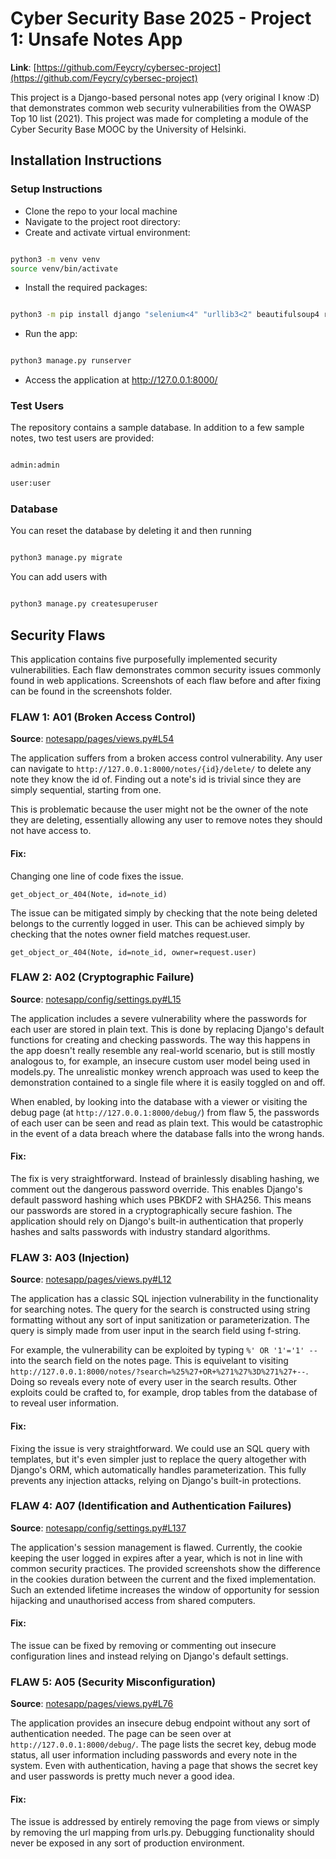 # Cyber Security Base 2025 - Project 1: Unsafe Notes App

**Link**: [https://github.com/Feycry/cybersec-project](https://github.com/Feycry/cybersec-project)

This project is a Django-based personal notes app (very original I know :D) that demonstrates common web security vulnerabilities from the OWASP Top 10 list (2021). This project was made for completing a module of the Cyber Security Base MOOC by the University of Helsinki.
## Installation Instructions

### Setup Instructions

- Clone the repo to your local machine
- Navigate to the project root directory:
- Create and activate virtual environment:
```bash

python3 -m venv venv
source venv/bin/activate

```
- Install the required packages:
```bash

python3 -m pip install django "selenium<4" "urllib3<2" beautifulsoup4 requests

```
- Run the app:
```bash

python3 manage.py runserver

```
- Access the application at http://127.0.0.1:8000/

### Test Users

The repository contains a sample database. In addition to a few sample notes, two test users are provided:
```bash

admin:admin

user:user

```

### Database

You can reset the database by deleting it and then running
```bash

python3 manage.py migrate

```
You can add users with
```bash

python3 manage.py createsuperuser

```

## Security Flaws

This application contains five purposefully implemented security vulnerabilities. Each flaw demonstrates common security issues commonly found in web applications. Screenshots of each flaw before and after fixing can be found in the screenshots folder.

### FLAW 1: A01 (Broken Access Control)

**Source**: [notesapp/pages/views.py#L54](https://github.com/Feycry/cybersec-project/blob/main/notesapp/pages/views.py#L54)

The application suffers from a broken access control vulnerability. Any user can navigate to `http://127.0.0.1:8000/notes/{id}/delete/` to delete any note they know the id of. Finding out a note's id is trivial since they are simply sequential, starting from one.

This is problematic because the user might not be the owner of the note they are deleting, essentially allowing any user to remove notes they should not have access to.
#### Fix:

Changing one line of code fixes the issue.

`get_object_or_404(Note, id=note_id)`

The issue can be mitigated simply by checking that the note being deleted belongs to the currently logged in user. This can be achieved simply by checking that the notes owner field matches request.user.

`get_object_or_404(Note, id=note_id, owner=request.user)`
  

### FLAW 2: A02 (Cryptographic Failure)

**Source**: [notesapp/config/settings.py#L15](https://github.com/Feycry/cybersec-project/blob/main/notesapp/config/settings.py#L15)

The application includes a severe vulnerability where the passwords for each user are stored in plain text. This is done by replacing Django's default functions for creating and checking passwords. The way this happens in the app doesn't really resemble any real-world scenario, but is still mostly analogous to, for example, an insecure custom user model being used in models.py. The unrealistic monkey wrench approach was used to keep the demonstration contained to a single file where it is easily toggled on and off.

When enabled, by looking into the database with a viewer or visiting the debug page (at `http://127.0.0.1:8000/debug/`) from flaw 5, the passwords of each user can be seen and read as plain text. This would be catastrophic in the event of a data breach where the database falls into the wrong hands.

#### Fix:

The fix is very straightforward. Instead of brainlessly disabling hashing, we comment out the dangerous password override. This enables Django's default password hashing which uses PBKDF2 with SHA256. This means our passwords are stored in a cryptographically secure fashion. The application should rely on Django's built-in authentication that properly hashes and salts passwords with industry standard algorithms.

### FLAW 3: A03 (Injection)

**Source**: [notesapp/pages/views.py#L12](https://github.com/Feycry/cybersec-project/blob/main/notesapp/pages/views.py#L12)

The application has a classic SQL injection vulnerability in the functionality for searching notes. The query for the search is constructed using string formatting without any sort of input sanitization or parameterization. The query is simply made from user input in the search field using f-string.

For example, the vulnerability can be exploited by typing `%' OR '1'='1' --` into the search field on the notes page. This is equivelant to visiting `http://127.0.0.1:8000/notes/?search=%25%27+OR+%271%27%3D%271%27+--`. Doing so reveals every note of every user in the search results. Other exploits could be crafted to, for example, drop tables from the database of to reveal user information.

#### Fix:

Fixing the issue is very straightforward. We could use an SQL query with templates, but it's even simpler just to replace the query altogether with Django's ORM, which automatically handles parameterization. This fully prevents any injection attacks, relying on Django's built-in protections.

### FLAW 4: A07 (Identification and Authentication Failures)

**Source**: [notesapp/config/settings.py#L137](https://github.com/Feycry/cybersec-project/blob/main/notesapp/config/settings.py#L137)


The application's session management is flawed. Currently, the cookie keeping the user logged in expires after a year, which is not in line with common security practices. The provided screenshots show the difference in the cookies duration between the current and the fixed implementation. Such an extended lifetime increases the window of opportunity for session hijacking and unauthorised access from shared computers.

#### Fix:

The issue can be fixed by removing or commenting out insecure configuration lines and instead relying on Django's default settings.


### FLAW 5: A05 (Security Misconfiguration)

**Source**: [notesapp/pages/views.py#L76](https://github.com/Feycry/cybersec-project/blob/main/notesapp/pages/views.py#L76)

The application provides an insecure debug endpoint without any sort of authentication needed. The page can be seen over at `http://127.0.0.1:8000/debug/`. The page lists the secret key, debug mode status, all user information including passwords and every note in the system. Even with authentication, having a page that shows the secret key and user passwords is pretty much never a good idea.

#### Fix:

The issue is addressed by entirely removing the page from views or simply by removing the url mapping from urls.py. Debugging functionality should never be exposed in any sort of production environment.
